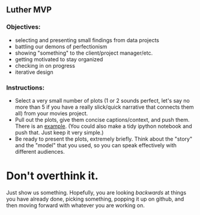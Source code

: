 ## Luther MVP


### Objectives:

 * selecting and presenting small findings from data projects
 * battling our demons of perfectionism
 * showing "something" to the client/project manager/etc.
 * getting motivated to stay organized
 * checking in on progress
 * iterative design


### Instructions:

 * Select a very small number of plots (1 or 2 sounds perfect, let's say no more than 5 if you have a really slick/quick narrative that connects them all) from your movies project.
 * Pull out the plots, give them concise captions/context, and push them. There is an [example](mvp_example.md). (You could also make a tidy ipython notebook and push that. Just keep it very simple.)
 * Be ready to present the plots, extremely briefly. Think about the "story" and the "model" that you used, so you can speak effectively with different audiences.


# Don't overthink it.

Just show us something. Hopefully, you are looking *backwards* at things you have already done, picking something, popping it up on github, and then moving forward with whatever you are working on.
